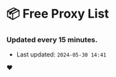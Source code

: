 # :package: Free Proxy List
### Updated every 15 minutes.

- Last updated: `2024-05-30 14:41`

:heart:
